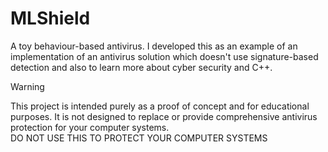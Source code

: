 # MLShield
A toy behaviour-based antivirus. I developed this as an example of an implementation of an antivirus solution which doesn't use signature-based detection and also to learn more about cyber security and C++.

> [!WARNING]  
> This project is intended purely as a proof of concept and for educational purposes. It is not designed to replace or provide comprehensive antivirus protection for your computer systems. 
> <br>
> DO NOT USE THIS TO PROTECT YOUR COMPUTER SYSTEMS
